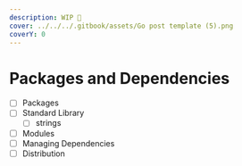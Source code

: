 ```yaml
---
description: WIP 🚧
cover: ../../../.gitbook/assets/Go post template (5).png
coverY: 0
---
```


# Packages and Dependencies

* [ ] Packages
* [ ] Standard Library
  * [ ] strings
* [ ] Modules
* [ ] Managing Dependencies
* [ ] Distribution
